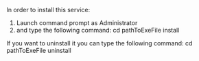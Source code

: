 In order to install this service:
1) Launch command prompt as Administrator
2) and type the following command: cd pathToExeFile install

If you want to uninstall it you can type the following command: cd pathToExeFile uninstall
